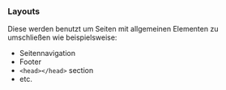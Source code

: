 ### Layouts

Diese werden benutzt um Seiten mit allgemeinen Elementen zu umschließen wie beispielsweise:

* Seitennavigation
* Footer
* `<head></head>` section
* etc.